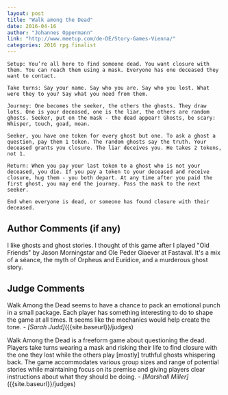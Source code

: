 ```yaml
---
layout: post
title: "Walk among the Dead"
date: 2016-04-16
author: "Johannes Oppermann"
link: "http://www.meetup.com/de-DE/Story-Games-Vienna/"
categories: 2016 rpg finalist
---
```

```
Setup: You’re all here to find someone dead. You want closure with them. You can reach them using a mask. Everyone has one deceased they want to contact. 

Take turns: Say your name. Say who you are. Say who you lost. What were they to you? Say what you need from them. 

Journey: One becomes the seeker, the others the ghosts. They draw lots. One is your deceased, one is the liar, the others are random ghosts. Seeker, put on the mask - the dead appear! Ghosts, be scary: Whisper, touch, goad, moan.

Seeker, you have one token for every ghost but one. To ask a ghost a question, pay them 1 token. The random ghosts say the truth. Your deceased grants you closure. The liar deceives you. He takes 2 tokens, not 1. 

Return: When you pay your last token to a ghost who is not your deceased, you die. If you pay a token to your deceased and receive closure, hug them - you both depart. At any time after you paid the first ghost, you may end the journey. Pass the mask to the next seeker. 

End when everyone is dead, or someone has found closure with their deceased. 
```
## Author Comments (if any)

I like ghosts and ghost stories. I thought of this game after I played "Old Friends" by Jason Morningstar and Ole Peder Giaever at Fastaval. It's a mix of a séance, the myth of Orpheus and Euridice, and a murderous ghost story. 

## Judge Comments

Walk Among the Dead seems to have a chance to pack an emotional punch in a small package. Each player has something interesting to do to shape the game at all times. It seems like the mechanics would help create the tone. _- [Sarah Judd]_({{site.baseurl}}/judges)

Walk Among the Dead is a freeform game about questioning the dead. Players take turns wearing a mask and risking their life to find closure with the one they lost while the others play [mostly] truthful ghosts whispering back. The game accommodates various group sizes and range of potential stories while maintaining focus on its premise and giving players clear instructions about what they should be doing.  _- [Marshall Miller]_({{site.baseurl}}/judges)